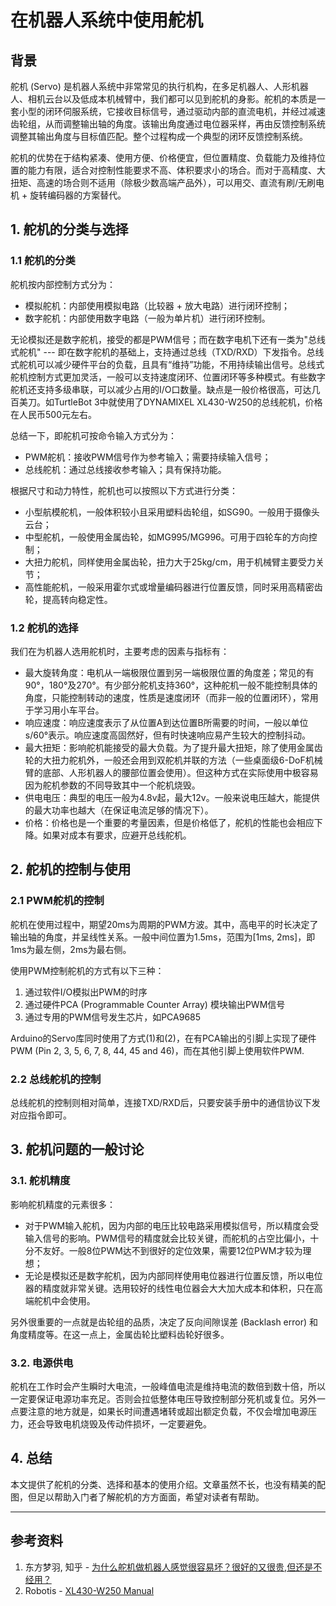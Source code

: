 # 在机器人系统中使用舵机

## 背景

舵机 (Servo) 是机器人系统中非常常见的执行机构，在多足机器人、人形机器人、相机云台以及低成本机械臂中，我们都可以见到舵机的身影。舵机的本质是一套小型的闭环伺服系统，它接收目标信号，通过驱动内部的直流电机，并经过减速齿轮组，从而调整输出轴的角度。该输出角度通过电位器采样，再由反馈控制系统调整其输出角度与目标值匹配。整个过程构成一个典型的闭环反馈控制系统。

舵机的优势在于结构紧凑、使用方便、价格便宜，但位置精度、负载能力及维持位置的能力有限，适合对控制性能要求不高、体积要求小的场合。而对于高精度、大扭矩、高速的场合则不适用（除极少数高端产品外），可以用交、直流有刷/无刷电机 + 旋转编码器的方案替代。


## 1. 舵机的分类与选择
### 1.1 舵机的分类
舵机按内部控制方式分为：

- 模拟舵机：内部使用模拟电路（比较器 + 放大电路）进行闭环控制；
- 数字舵机：内部使用数字电路（一般为单片机）进行闭环控制。

无论模拟还是数字舵机，接受的都是PWM信号；而在数字电机下还有一类为"总线式舵机" --- 即在数字舵机的基础上，支持通过总线（TXD/RXD）下发指令。总线式舵机可以减少硬件平台的负载，且具有“维持”功能，不用持续输出信号。总线式舵机控制方式更加灵活，一般可以支持速度闭环、位置闭环等多种模式。有些数字舵机还支持多级串联，可以减少占用的I/O口数量。缺点是一般价格很高，可达几百美刀。如TurtleBot 3中就使用了DYNAMIXEL XL430-W250的总线舵机，价格在人民币500元左右。

总结一下，即舵机可按命令输入方式分为：

- PWM舵机：接收PWM信号作为参考输入；需要持续输入信号；
- 总线舵机：通过总线接收参考输入；具有保持功能。

根据尺寸和动力特性，舵机也可以按照以下方式进行分类：

- 小型航模舵机，一般体积较小且采用塑料齿轮组，如SG90。一般用于摄像头云台；
- 中型舵机，一般使用金属齿轮，如MG995/MG996。可用于四轮车的方向控制；
- 大扭力舵机，同样使用金属齿轮，扭力大于25kg/cm，用于机械臂主要受力关节；
- 高性能舵机，一般采用霍尔式或增量编码器进行位置反馈，同时采用高精密齿轮，提高转向稳定性。

### 1.2 舵机的选择
我们在为机器人选用舵机时，主要考虑的因素与指标有：

- 最大旋转角度：电机从一端极限位置到另一端极限位置的角度差；常见的有90°，180°及270°。有少部分舵机支持360°，这种舵机一般不能控制具体的角度，只能控制转动的速度，性质是速度闭环（而非一般的位置闭环），常用于学习用小车平台。
- 响应速度：响应速度表示了从位置A到达位置B所需要的时间，一般以单位s/60°表示。响应速度高固然好，但有时快速响应易产生较大的控制抖动。
- 最大扭矩：影响舵机能接受的最大负载。为了提升最大扭矩，除了使用金属齿轮的大扭力舵机外，一般还会用到双舵机并联的方法（一些桌面级6-DoF机械臂的底部、人形机器人的腰部位置会使用）。但这种方式在实际使用中极容易因为舵机参数的不同导致其中一个舵机烧毁。
- 供电电压：典型的电压一般为4.8v起，最大12v。一般来说电压越大，能提供的最大功率也越大（在保证电流足够的情况下）。
- 价格：价格也是一个重要的考量因素，但是价格低了，舵机的性能也会相应下降。如果对成本有要求，应避开总线舵机。


## 2. 舵机的控制与使用
### 2.1 PWM舵机的控制

舵机在使用过程中，期望20ms为周期的PWM方波。其中，高电平的时长决定了输出轴的角度，并呈线性关系。一般中间位置为1.5ms，范围为[1ms, 2ms]，即1ms为最左侧，2ms为最右侧。

使用PWM控制舵机的方式有以下三种：

1. 通过软件I/O模拟出PWM的时序
2. 通过硬件PCA (Programmable Counter Array) 模块输出PWM信号
3. 通过专用的PWM信号发生芯片，如PCA9685

Arduino的Servo库同时使用了方式(1)和(2)，在有PCA输出的引脚上实现了硬件PWM (Pin 2, 3, 5, 6, 7, 8, 44, 45 and 46)，而在其他引脚上使用软件PWM. 

### 2.2 总线舵机的控制

总线舵机的控制则相对简单，连接TXD/RXD后，只要安装手册中的通信协议下发对应指令即可。


## 3. 舵机问题的一般讨论
### 3.1. 舵机精度

影响舵机精度的元素很多：

- 对于PWM输入舵机，因为内部的电压比较电路采用模拟信号，所以精度会受输入信号的影响。PWM信号的精度就会比较关键，而舵机的占空比偏小，十分不友好。一般8位PWM达不到很好的定位效果，需要12位PWM才较为理想；
- 无论是模拟还是数字舵机，因为内部同样使用电位器进行位置反馈，所以电位器的精度就非常关键。选用较好的线性电位器会大大加大成本和体积，只在高端舵机中会使用。

另外很重要的一点就是齿轮组的品质，决定了反向间隙误差 (Backlash error) 和角度精度等。在这一点上，金属齿轮比塑料齿轮好很多。


### 3.2. 电源供电

舵机在工作时会产生瞬时大电流，一般峰值电流是维持电流的数倍到数十倍，所以一定要保证电源功率充足。否则会拉低整体电压导致控制部分死机或复位。另外一点要注意的地方就是，如果长时间遭遇堵转或超出额定负载，不仅会增加电源压力，还会导致电机烧毁及传动件损坏，一定要避免。


## 4. 总结

本文提供了舵机的分类、选择和基本的使用介绍。文章虽然不长，也没有精美的配图，但足以帮助入门者了解舵机的方方面面，希望对读者有帮助。

---

## 参考资料
1. 东方梦羽, 知乎 - [为什么舵机做机器人感觉很容易坏？很好的又很贵,但还是不经用？](https://www.zhihu.com/question/357818544/answer/953562113)
2. Robotis - [XL430-W250 Manual](https://emanual.robotis.com/docs/en/dxl/x/xl430-w250/)
